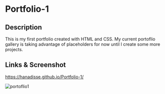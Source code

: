 # Portfolio-1

## Description

This is my first portfolio created with HTML and CSS. My current portoflio gallery is taking advantage of placeholders for now until I create some more projects.

## Links & Screenshot

https://hanadisse.github.io/Portfolio-1/

![portoflio1](https://user-images.githubusercontent.com/107383497/198060901-2c930617-fc9e-4264-a64e-4a842bf48899.png)
